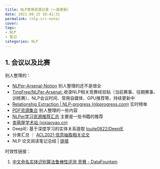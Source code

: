 ```yaml
---
title: NLP常用资源记录（一直更新）
date: 2021-08-15 16:41:31
permalink: /nlp-src-note/
cover: 
tags: 
- NLP
- 笔记
categories: NLP
---
```

## 1. 会议以及比赛

别人整理的：

* [NLPer-Arsenal-Notion](https://www.notion.so/jjding/NLPer-Arsenal-Notion-9bc5e807983a47e6a2bd37afb6e3442d) 别人整理的还不是很全
* [TingFree/NLPer-Arsenal: ](https://github.com/TingFree/NLPer-Arsenal) 收录NLP相关竞赛经验贴（当前赛事、往期赛事、训练赛）、NLP会议时间、常用自媒体、GPU推荐等，持续更新中
* [Relationship Extraction | NLP-progress (nlpprogress.com)](http://nlpprogress.com/english/relationship_extraction.html) 实时榜单
* [PDF资源集合](https://mp.weixin.qq.com/s/wKSsmiW6dtgYL0I_aTyOyQ) 别人整理的一些内容
* [NLPer学习资源推荐汇总](https://mp.weixin.qq.com/s/-ziG6OL8Y9PF3xpeP74spw) 主要是一些书籍的推荐
* [卖萌屋学术站 (xixiaoyao.cn)](https://arxiv.xixiaoyao.cn/)
* DeepIE: 基于深度学习的实体关系提取 [loujie0822/DeepIE](https://github.com/loujie0822/DeepIE)
* 分类汇总 ｜ [ACL2021 信息抽取相关论文](https://mp.weixin.qq.com/s/tLX117eblU8U60qIwhudMg)
* NLP 论文阅读笔记总结 | [链接](https://github.com/km1994/nlp_paper_study)

时效性链接：

1. [中文命名实体识别算法鲁棒性评测 竞赛 - DataFountain](https://www.datafountain.cn/competitions/510)
